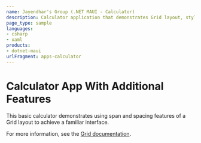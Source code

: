 ```yaml
---
name: Jayendhar's Group (.NET MAUI - Calculator)
description: Calculator application that demonstrates Grid layout, styling, and event handling.
page_type: sample
languages:
- csharp
- xaml
products:
- dotnet-maui
urlFragment: apps-calculator
---
```


# Calculator App With Additional Features

This basic calculator demonstrates using span and spacing features of a Grid layout to achieve a familiar interface.

For more information, see the [Grid documentation](https://docs.microsoft.com/dotnet/maui/user-interface/layouts/grid).

